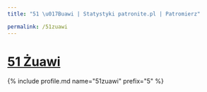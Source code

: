 ```yaml
---
title: "51 \u017Buawi | Statystyki patronite.pl | Patromierz"

permalink: /51zuawi
---
```


# [51 Żuawi](https://patronite.pl/51zuawi)

{% include profile.md name="51zuawi" prefix="5" %}
